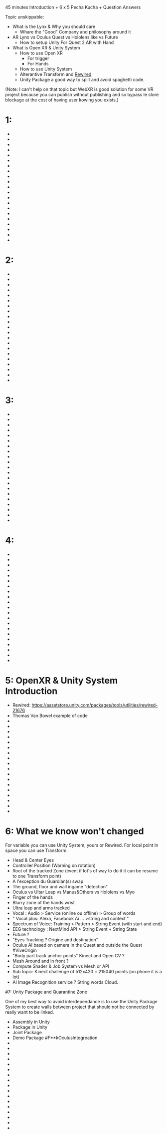 45 minutes  Introduction + 6 x 5 Pecha Kucha + Question Answers 


Topic unskippable:
- What is the Lynx & Why you should care
  - Whare the "Good" Company and philosophy around it
- AR Lynx vs Oculus Quest vs Hololens like vs Future
  - How to setup Unity For Quest 2 AR with Hand
- What is Open XR & Unity System 
  - How to use Open XR 
     - For trigger
     - For Hands 
  - How to use Unity System
  - Alterantive Transform and [Rewired](https://assetstore.unity.com/packages/tools/utilities/rewired-21676)
  - Unity Package a good way to split and avoid spaghetti code.

(Note: I can't help on that topic but WebXR is good solution for some VR project because you can publish without publishing and so bypass le store blockage at the cost of having user kowing you exists.) 



# 1:

-
-
-
-
-
-
-
-
-
-
-
-
-
-
-
-
-
-
-
-
-

# 2:

-
-
-
-
-
-
-
-
-
-
-
-
-
-
-
-
-
-
-
-
-

# 3:

-
-
-
-
-
-
-
-
-
-
-
-
-
-
-
-
-
-
-
-
-

# 4:

-
-
-
-
-
-
-
-
-
-
-
-
-
-
-
-
-
-
-
-
-

# 5: OpenXR & Unity System Introduction

- Rewired: https://assetstore.unity.com/packages/tools/utilities/rewired-21676 
- Thomas Van Bowel example of code
- 
-
-
-
-
-
-
-
-
-
-
-
-
-
-
-
-
-

# 6: What we know won't changed

For variable you can use Unity System, yours or Rewired. 
For local point in space you can use Transform.

- Head & Center Eyes
- Controller Position (Warning on rotation)
- Root of the tracked Zone (event if lot's of way to do it it can be resume to one Transform point)
- A l'exception du Guardian(s) swap
- The ground, floor and wall ingame "detection"
- Oculus vs Ultar Leap vs Manus&Others vs Hololens vs Myo
- Finger of the hands
- Blurry zone of the hands wrist
- Ultra leap and arms tracked
- Vocal : Audio > Service (online ou offline) > Group of words
- " Vocal plus: Alexa, Facebook Ai ... >string and context "
- Spectrum of Voice: Training > Pattern > String Event (with start and end)
- EEG technology : NextMind  API > String Event + String State
- Future ?
- "Eyes Tracking ? Origine and destination"
- Oculus AI  based on camera in the Quest and outside the Quest #ViveOrigin
- "Body part track anchor points" Kinect and Open CV ?
- Mesh Around and in front ?
- Compute Shader & Job System vs Mesh or API 
- Sub topic: Kinect challenge of 512x420 = 215040 points (on phone it is a lot)
- AI Image Recognition service ? String words Cloud.

#7: Unity Package and Quarantine Zone

One of my best way to avoid interdependance is to use the Unity Package System to create walls between project that should not be connected by really want to be linked.

- Assembly in Unity
- Package in Unity
- Joint Package
- Demo Package #F**kOculusIntegreation
- 
-
-
-
-
-
-
-
-
-
-
-
-
-
-
-
-





